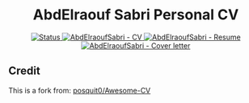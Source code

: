 <div align="center">
<h1>AbdElraouf Sabri Personal CV</h1>
</div>

<div align="center">
  <a href="https://app.circleci.com/pipelines/github/AbdElraoufSabri/CV">
    <img alt="Status" src="https://img.shields.io/circleci/build/github/AbdElraoufSabri/CV?style=flat-square" />
  </a>
  <a href="https://github.com/AbdElraoufSabri/CV/releases/latest/download/cv.pdf">
    <img alt="AbdElraoufSabri - CV" src="https://img.shields.io/badge/cv-pdf-green.svg?style=flat-square&logo=adobe" />
  </a>
  <a href="https://github.com/AbdElraoufSabri/CV/releases/latest/download/resume.pdf">
    <img alt="AbdElraoufSabri - Resume" src="https://img.shields.io/badge/resume-pdf-green.svg?style=flat-square&logo=adobe" />
  </a>
  <a href="https://github.com/AbdElraoufSabri/CV/releases/latest/download/coverletter.pdf">
    <img alt="AbdElraoufSabri - Cover letter" src="https://img.shields.io/badge/coverletter-pdf-green.svg?style=flat-square&logo=adobe" />
  </a>
</div>

## Credit
This is a fork from: [posquit0/Awesome-CV](https://github.com/posquit0/Awesome-CV)
